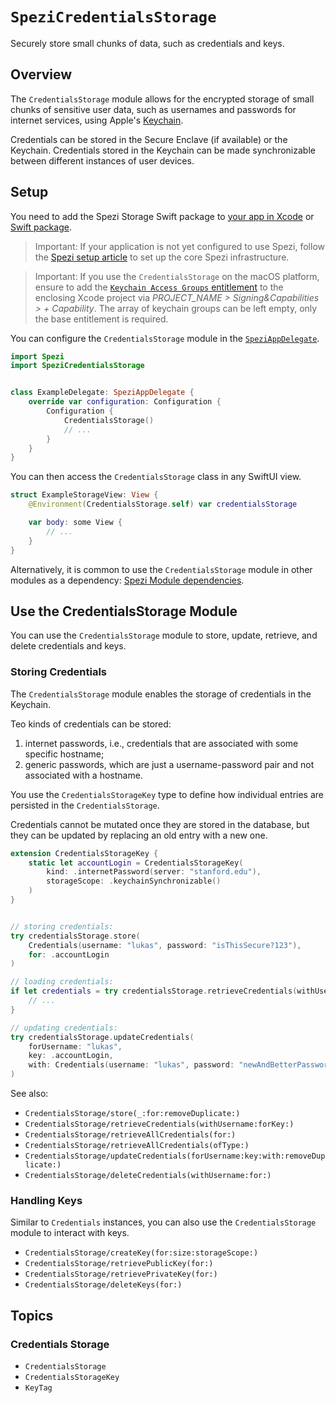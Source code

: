 # ``SpeziCredentialsStorage``

<!--
                  
This source file is part of the Stanford Spezi open-source project

SPDX-FileCopyrightText: 2022 Stanford University and the project authors (see CONTRIBUTORS.md)

SPDX-License-Identifier: MIT
             
-->

Securely store small chunks of data, such as credentials and keys.


## Overview

The `CredentialsStorage` module allows for the encrypted storage of small chunks of sensitive user data, such as usernames and passwords for internet services,
using Apple's [Keychain](https://developer.apple.com/documentation/security/keychain_services/keychain_items/using_the_keychain_to_manage_user_secrets). 

Credentials can be stored in the Secure Enclave (if available) or the Keychain. Credentials stored in the Keychain can be made synchronizable between different instances of user devices.


## Setup

You need to add the Spezi Storage Swift package to
[your app in Xcode](https://developer.apple.com/documentation/xcode/adding-package-dependencies-to-your-app#) or
[Swift package](https://developer.apple.com/documentation/xcode/creating-a-standalone-swift-package-with-xcode#Add-a-dependency-on-another-Swift-package).

> Important: If your application is not yet configured to use Spezi, follow the [Spezi setup article](https://swiftpackageindex.com/stanfordspezi/spezi/documentation/spezi/initial-setup) to set up the core Spezi infrastructure.

> Important: If you use the ``CredentialsStorage`` on the macOS platform, ensure to add the [`Keychain Access Groups` entitlement](https://developer.apple.com/documentation/bundleresources/entitlements/keychain-access-groups) to the enclosing Xcode project via *PROJECT_NAME > Signing&Capabilities > + Capability*. The array of keychain groups can be left empty, only the base entitlement is required.

You can configure the ``CredentialsStorage`` module in the [`SpeziAppDelegate`](https://swiftpackageindex.com/stanfordspezi/spezi/documentation/spezi/speziappdelegate).

```swift
import Spezi
import SpeziCredentialsStorage


class ExampleDelegate: SpeziAppDelegate {
    override var configuration: Configuration {
        Configuration {
            CredentialsStorage()
            // ...
        }
    }
}
```

You can then access the `CredentialsStorage` class in any SwiftUI view.

```swift
struct ExampleStorageView: View {
    @Environment(CredentialsStorage.self) var credentialsStorage

    var body: some View {
        // ...
    }
}
```

Alternatively, it is common to use the `CredentialsStorage` module in other modules as a dependency: [Spezi Module dependencies](https://swiftpackageindex.com/stanfordspezi/spezi/documentation/spezi/module-dependency).


## Use the CredentialsStorage Module

You can use the `CredentialsStorage` module to store, update, retrieve, and delete credentials and keys. 


### Storing Credentials

The `CredentialsStorage` module enables the storage of credentials in the Keychain.

Teo kinds of credentials can be stored:
1. internet passwords, i.e., credentials that are associated with some specific hostname;
2. generic passwords, which are just a username-password pair and not associated with a hostname.

You use the ``CredentialsStorageKey`` type to define how individual entries are persisted in the `CredentialsStorage`.

Credentials cannot be mutated once they are stored in the database, but they can be updated by replacing an old entry with a new one.

```swift
extension CredentialsStorageKey {
    static let accountLogin = CredentialsStorageKey(
        kind: .internetPassword(server: "stanford.edu"),
        storageScope: .keychainSynchronizable()
    )
}


// storing credentials:
try credentialsStorage.store(
    Credentials(username: "lukas", password: "isThisSecure?123"),
    for: .accountLogin
)

// loading credentials:
if let credentials = try credentialsStorage.retrieveCredentials(withUsername: "lukas", forKey: .accountLogin) {
    // ...
}

// updating credentials:
try credentialsStorage.updateCredentials(
    forUsername: "lukas",
    key: .accountLogin,
    with: Credentials(username: "lukas", password: "newAndBetterPassword")
)
```

See also:
- ``CredentialsStorage/store(_:for:removeDuplicate:)``
- ``CredentialsStorage/retrieveCredentials(withUsername:forKey:)``
- ``CredentialsStorage/retrieveAllCredentials(for:)``
- ``CredentialsStorage/retrieveAllCredentials(ofType:)``
- ``CredentialsStorage/updateCredentials(forUsername:key:with:removeDuplicate:)``
- ``CredentialsStorage/deleteCredentials(withUsername:for:)``



### Handling Keys

Similar to ``Credentials`` instances, you can also use the `CredentialsStorage` module to interact with keys.

- ``CredentialsStorage/createKey(for:size:storageScope:)``
- ``CredentialsStorage/retrievePublicKey(for:)``
- ``CredentialsStorage/retrievePrivateKey(for:)``
- ``CredentialsStorage/deleteKeys(for:)``


## Topics

### Credentials Storage
- ``CredentialsStorage``
- ``CredentialsStorageKey``
- ``KeyTag``
